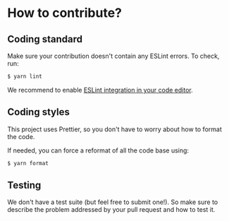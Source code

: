 # How to contribute?

## Coding standard

Make sure your contribution doesn't contain any ESLint errors. To check, run:

```bash
$ yarn lint
```

We recommend to enable [ESLint integration in your code editor](https://eslint.org/docs/user-guide/integrations#editors).

## Coding styles

This project uses Prettier, so you don't have to worry about how to format the code.

If needed, you can force a reformat of all the code base using:

```bash
$ yarn format
```

## Testing

We don't have a test suite (but feel free to submit one!). So make sure to describe the problem
addressed by your pull request and how to test it.

